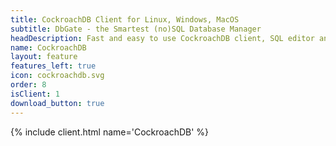 ```yaml
---
title: CockroachDB Client for Linux, Windows, MacOS
subtitle: DbGate - the Smartest (no)SQL Database Manager
headDescription: Fast and easy to use CockroachDB client, SQL editor and database manager. Is free, open-source and cross-platform.
name: CockroachDB
layout: feature
features_left: true
icon: cockroachdb.svg
order: 8
isClient: 1
download_button: true
---
```


{% include client.html name='CockroachDB' %}
